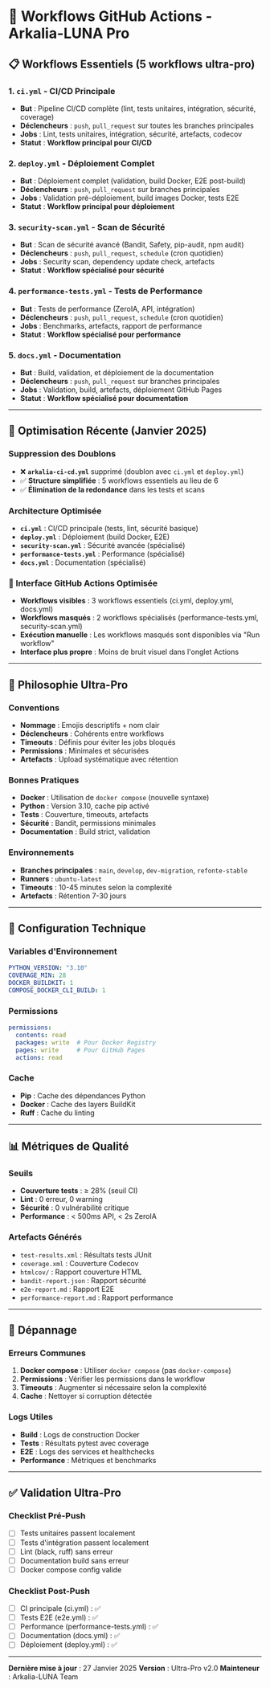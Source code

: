 # 🚀 Workflows GitHub Actions - Arkalia-LUNA Pro

## 📋 **Workflows Essentiels (5 workflows ultra-pro)**

### 1. **`ci.yml`** - CI/CD Principale
- **But** : Pipeline CI/CD complète (lint, tests unitaires, intégration, sécurité, coverage)
- **Déclencheurs** : `push`, `pull_request` sur toutes les branches principales
- **Jobs** : Lint, tests unitaires, intégration, sécurité, artefacts, codecov
- **Statut** : **Workflow principal pour CI/CD**

### 2. **`deploy.yml`** - Déploiement Complet
- **But** : Déploiement complet (validation, build Docker, E2E post-build)
- **Déclencheurs** : `push`, `pull_request` sur branches principales
- **Jobs** : Validation pré-déploiement, build images Docker, tests E2E
- **Statut** : **Workflow principal pour déploiement**

### 3. **`security-scan.yml`** - Scan de Sécurité
- **But** : Scan de sécurité avancé (Bandit, Safety, pip-audit, npm audit)
- **Déclencheurs** : `push`, `pull_request`, `schedule` (cron quotidien)
- **Jobs** : Security scan, dependency update check, artefacts
- **Statut** : **Workflow spécialisé pour sécurité**

### 4. **`performance-tests.yml`** - Tests de Performance
- **But** : Tests de performance (ZeroIA, API, intégration)
- **Déclencheurs** : `push`, `pull_request`, `schedule` (cron quotidien)
- **Jobs** : Benchmarks, artefacts, rapport de performance
- **Statut** : **Workflow spécialisé pour performance**

### 5. **`docs.yml`** - Documentation
- **But** : Build, validation, et déploiement de la documentation
- **Déclencheurs** : `push`, `pull_request` sur branches principales
- **Jobs** : Validation, build, artefacts, déploiement GitHub Pages
- **Statut** : **Workflow spécialisé pour documentation**

---

## 🧹 **Optimisation Récente (Janvier 2025)**

### **Suppression des Doublons**
- ❌ **`arkalia-ci-cd.yml`** supprimé (doublon avec `ci.yml` et `deploy.yml`)
- ✅ **Structure simplifiée** : 5 workflows essentiels au lieu de 6
- ✅ **Élimination de la redondance** dans les tests et scans

### **Architecture Optimisée**
- **`ci.yml`** : CI/CD principale (tests, lint, sécurité basique)
- **`deploy.yml`** : Déploiement (build Docker, E2E)
- **`security-scan.yml`** : Sécurité avancée (spécialisé)
- **`performance-tests.yml`** : Performance (spécialisé)
- **`docs.yml`** : Documentation (spécialisé)

### **🎯 Interface GitHub Actions Optimisée**
- **Workflows visibles** : 3 workflows essentiels (ci.yml, deploy.yml, docs.yml)
- **Workflows masqués** : 2 workflows spécialisés (performance-tests.yml, security-scan.yml)
- **Exécution manuelle** : Les workflows masqués sont disponibles via "Run workflow"
- **Interface plus propre** : Moins de bruit visuel dans l'onglet Actions

---

## 🎯 **Philosophie Ultra-Pro**

### **Conventions**
- **Nommage** : Emojis descriptifs + nom clair
- **Déclencheurs** : Cohérents entre workflows
- **Timeouts** : Définis pour éviter les jobs bloqués
- **Permissions** : Minimales et sécurisées
- **Artefacts** : Upload systématique avec rétention

### **Bonnes Pratiques**
- **Docker** : Utilisation de `docker compose` (nouvelle syntaxe)
- **Python** : Version 3.10, cache pip activé
- **Tests** : Couverture, timeouts, artefacts
- **Sécurité** : Bandit, permissions minimales
- **Documentation** : Build strict, validation

### **Environnements**
- **Branches principales** : `main`, `develop`, `dev-migration`, `refonte-stable`
- **Runners** : `ubuntu-latest`
- **Timeouts** : 10-45 minutes selon la complexité
- **Artefacts** : Rétention 7-30 jours

---

## 🔧 **Configuration Technique**

### **Variables d'Environnement**
```yaml
PYTHON_VERSION: "3.10"
COVERAGE_MIN: 28
DOCKER_BUILDKIT: 1
COMPOSE_DOCKER_CLI_BUILD: 1
```

### **Permissions**
```yaml
permissions:
  contents: read
  packages: write  # Pour Docker Registry
  pages: write     # Pour GitHub Pages
  actions: read
```

### **Cache**
- **Pip** : Cache des dépendances Python
- **Docker** : Cache des layers BuildKit
- **Ruff** : Cache du linting

---

## 📊 **Métriques de Qualité**

### **Seuils**
- **Couverture tests** : ≥ 28% (seuil CI)
- **Lint** : 0 erreur, 0 warning
- **Sécurité** : 0 vulnérabilité critique
- **Performance** : < 500ms API, < 2s ZeroIA

### **Artefacts Générés**
- `test-results.xml` : Résultats tests JUnit
- `coverage.xml` : Couverture Codecov
- `htmlcov/` : Rapport couverture HTML
- `bandit-report.json` : Rapport sécurité
- `e2e-report.md` : Rapport E2E
- `performance-report.md` : Rapport performance

---

## 🚨 **Dépannage**

### **Erreurs Communes**
1. **Docker compose** : Utiliser `docker compose` (pas `docker-compose`)
2. **Permissions** : Vérifier les permissions dans le workflow
3. **Timeouts** : Augmenter si nécessaire selon la complexité
4. **Cache** : Nettoyer si corruption détectée

### **Logs Utiles**
- **Build** : Logs de construction Docker
- **Tests** : Résultats pytest avec coverage
- **E2E** : Logs des services et healthchecks
- **Performance** : Métriques et benchmarks

---

## ✅ **Validation Ultra-Pro**

### **Checklist Pré-Push**
- [ ] Tests unitaires passent localement
- [ ] Tests d'intégration passent localement
- [ ] Lint (black, ruff) sans erreur
- [ ] Documentation build sans erreur
- [ ] Docker compose config valide

### **Checklist Post-Push**
- [ ] CI principale (ci.yml) : ✅
- [ ] Tests E2E (e2e.yml) : ✅
- [ ] Performance (performance-tests.yml) : ✅
- [ ] Documentation (docs.yml) : ✅
- [ ] Déploiement (deploy.yml) : ✅

---

**Dernière mise à jour** : 27 Janvier 2025
**Version** : Ultra-Pro v2.0
**Mainteneur** : Arkalia-LUNA Team
